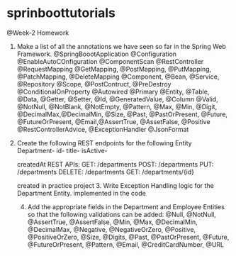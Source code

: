 # sprinboottutorials
@Week-2 Homework

1. Make a list of all the annotations we have seen so far in the Spring Web Framework.
   @SpringBoootApplication
   @Configuration
   @EnableAutoCOnfiguration
   @ComponentScan
   @RestController
   @RequestMapping
   @GetMapping, @PostMapping, @PutMapping, @PatchMapping, @DeleteMapping
   @Component, @Bean, @Service, @Repository
   @Scope, @PostContruct, @PreDestroy
   @ConditionalOnProperty
   @Autowired
   @Primary
   @Entity, @Table, @Data, @Getter, @Setter, @Id, @GeneratedValue, @Column
   @Valid, @NotNull, @NotBlank, @NotEmpty, @Pattern, @Max, @Min, @Digit, @DecimalMax,@DecimalMin, @Size, @Past, @PastOrPresent, @Future, @FutureOrPresent, @Email,@AssertTrue, @AssetFalse, @Positive
   @RestControllerAdvice, @ExceptionHandler
   @JsonFormat

2. Create the following REST endpoints for the following Entity
    Department-
    id-
    title-
    isActive-
   
    createdAt
    REST APIs:
    GET: /departments
    POST: /departments
    PUT: /departments
    DELETE: /departments
    GET: /departments/{id}

     created in practice project
   3. Write Exception Handling logic for the Department Entity.
      implemented in the code

   4. Add the appropriate fields in the Department and Employee Entities so that the following validations can be added: @Null, @NotNull, @AssertTrue, @AssertFalse, @Min, @Max, @DecimalMin, @DecimalMax, @Negative, @NegativeOrZero, @Positive, @PositiveOrZero, @Size, @Digits, @Past, @PastOrPresent, @Future, @FutureOrPresent, @Pattern, @Email, @CreditCardNumber, @URL   
